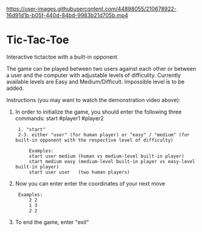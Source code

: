 

https://user-images.githubusercontent.com/44898055/210678922-16d91d1b-b05f-440d-84bd-9983b21d705b.mp4

# Tic-Tac-Toe
 Interactive tictactoe with a built-in opponent
 
The game can be played between two users against each other or between a user and the computer with adjustable levels of difficulity. Currently available levels are Easy and Medium/Difficult. Impossible level is to be added.


Instructions (you may want to watch the demonstration video above):

1. In order to initialize the game, you should enter the following three commands: start #player1 #player2

		1. "start"
		2-3. either "user" (for human player) or "easy" / "medium" (for built-in opponent with the respective level of difficulty)

			Examples:
			start user medium (human vs medium-level built-in player)
			start medium easy (medium-level built-in player vs easy-level built-in player)
			start user user   (two human players)

2. Now you can enter enter the coordinates of your next move

		Examples:
			2 2
			1 3
			2 2

3. To end the game, enter "exit"
